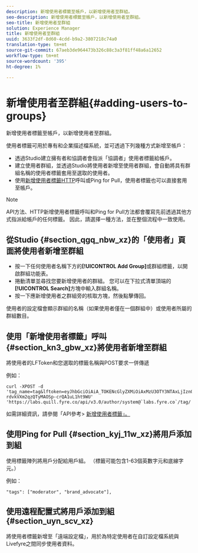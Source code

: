 ```yaml
---
description: 新增使用者標籤至帳戶，以新增使用者至群組。
seo-description: 新增使用者標籤至帳戶，以新增使用者至群組。
seo-title: 新增使用者至群組
solution: Experience Manager
title: 新增使用者至群組
uuid: 3633f2df-8d60-4cdd-b9a2-3807218c74a0
translation-type: tm+mt
source-git-commit: 67aeb3de964473b326c88c3a3f81ff48a6a12652
workflow-type: tm+mt
source-wordcount: '395'
ht-degree: 1%

---
```



# 新增使用者至群組{#adding-users-to-groups}

新增使用者標籤至帳戶，以新增使用者至群組。

使用者標籤可用於專有和企業描述檔系統，並可透過下列幾種方式新增至帳戶：

* 透過Studio建立擁有者和協調者會指派「協調者」使用者標籤給帳戶。
* 建立使用者群組，並透過Studio將使用者新增至使用者群組，會自動將具有群組名稱的使用者標籤套用至選取的使用者。
* 使用[新增使用者標籤HTTP](https://api.livefyre.com/docs#add-user-tag)呼叫或Ping for Pull，使用者標籤也可以直接套用至帳戶。

>[!NOTE]
>
>API方法、HTTP新增使用者標籤呼叫和Ping for Pull方法都會覆寫先前透過其他方式指派給帳戶的任何標籤。 因此，請選擇一種方法，並在整個流程中一致使用。

## 從Studio {#section_qgq_nbw_xz}的「使用者」頁面將使用者新增至群組

* 按一下任何使用者名稱下方的&#x200B;**[!UICONTROL Add Group]**&#x200B;或群組標籤，以開啟群組功能表。
* 捲動清單並尋找您要新增使用者的群組。 您可以在下拉式清單頂端的&#x200B;**[!UICONTROL Search]**&#x200B;方塊中輸入群組名稱。
* 按一下應新增使用者之群組旁的核取方塊，然後點擊傳回。

使用者的設定檔會顯示群組的名稱（如果使用者僅在一個群組中）或使用者所屬的群組數目。

## 使用「新增使用者標籤」呼叫{#section_kn3_gbw_xz}將使用者新增至群組

將使用者的LFToken和您選取的標籤名稱與POST要求一併傳遞

例如：

```
curl -XPOST -d 'tag_name=tag&lftoken=eyJhbGciOiAiA_TOKENcGlyZXMiOiAxMzU3OTY3NTAxLjIzn0.KoyXUVCavt-rdvkVXm2qzQTyMAOSp-crQA1uL1ht9WU' 'https://labs.quill.fyre.co/api/v3.0/author/system@`labs.fyre.co`/tag/'
```


如需詳細資訊，請參閱「API參考> [新增使用者標籤」。](https://api.livefyre.com/docs/apis/by-category/user-management#operation=urn:livefyre:apis:quill:operations:api:v3.0:author:tags:method=post)

## 使用Ping for Pull {#section_kyj_11w_xz}將用戶添加到組

使用標籤陣列將用戶分配給用戶組。 （標籤可能包含1-63個英數字元和底線字元。）

例如：

```
"tags": ["moderator", "brand_advocate"],
```

## 使用遠程配置式將用戶添加到組{#section_uyn_scv_xz}

將使用者標籤新增至「遠端設定檔」，用於為特定使用者在自訂設定檔系統與Livefyre之間同步使用者資料。
